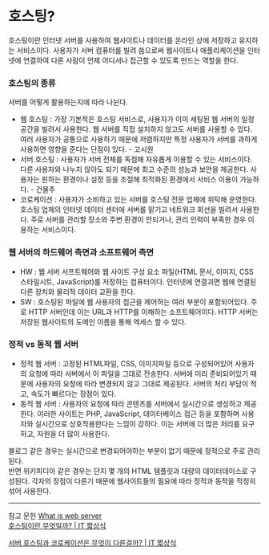# 호스팅?
호스팅이란 인터넷 서버를 사용하여 웹사이트나 데이터를 온라인 상에 저장하고 유지하는 서비스이다. 
사용자가 서버 컴퓨터를 빌려 씀으로써
웹사이트나 애플리케이션을 인터넷에 연결하여 다른 사람이 언제 어디서나 접근할 수 있도록 만드는 역할을 한다.

### 호스팅의 종류
서버를 어떻게 활용하는지에 따라 나뉜다. 
- 웹 호스팅 : 가장 기본적은 호스팅 서비스로, 사용자가 이미 세팅된 웹 서버의 일정 공간을 빌려서 사용한다. 웹 서버를 직접 설치하지 않고도 서버를 사용할 수 있다. 
여러 사용자가 공통으로 사용하기 때문에 저렴하지만 특정 사용자가 서버를 과하게 사용하면 영향을 준다는 단점이 있다. - 고시원
- 서버 호스팅 : 사용자가 서버 전체를 독점해 자유롭게 이용할 수 있는 서비스이다. 다른 사용자와 나누지 않아도 되기 때문에 최고 수준의 성능과 보안을 제공한다. 
사용자는 원하는 환경이나 설정 등을 조절해 최적화된 환경에서 서비스 이용이 가능하다. - 건물주
- 코로케이션 : 사용자가 소비하고 있는 서버를 호스팅 전문 업체에 위탁해 운영한다. 호스팅 업체의 인터넷 데이터 센터에 서버를 맡기고 네트워크 회선을 빌려서 사용한다.
주로 서버를 관리할 장소와 주변 환경이 안되거나, 관리 인력이 부족한 경우 이용하는 서비스이다.

### 웹 서버의 하드웨어 측면과 소프트웨어 측면
- HW : 웹 서버 서프트웨어와 웹 사이트 구성 요소 파일(HTML 문서, 이미지, CSS 스타일시트, JavaScript)를 저장하는 컴퓨터이다. 인터넷에 연결괴면 웹에 연결된 다른 장치와 물리적 데이터 교환을 한다.
- SW : 호스팅된 파일에 웹 사용자의 접근을 제어하는 여러 부분이 포함되어있다. 주로 HTTP 서버인데 이는 URL과 HTTP를 이해하는 소프트웨어이다. HTTP 서버는 저장된 웹사이트의 도메인 이름을 통해 엑세스 할 수 있다.

### 정적 vs 동적 웹 서버
- 정적 웹 서버 : 고정된 HTML파일, CSS, 이미지파일 등으로 구성되어있어 사용자의 요청에 따라 서버에서 이 파일을 그대로 전송한다. 서버에 미리 준비되어있기 때문에 사용자의 요청에 따라 변경되지 않고 그대로 제공된다. 
서버의 처리 부담이 적고, 속도가 빠르다는 장점이 있다. 
- 동적 웹 서버 : 사용자의 요청에 따라 콘텐츠를 서버에서 실시간으로 생성하고 제공한다. 이러한 사이트는 PHP, JavaScript, 데이터베이스 접근 등을 포함하며 사용자와 실시간으로 상호작용한다는 느낌이 강하다. 
이는 서버에 더 많은 처리를 요구하고, 자원을 더 많이 사용한다.  
  

블로그 같은 경우는 실시간으로 변경되어야하는 부분이 없기 때문에 정적으로 주로 관리된다.  
반면 위키피디아 같은 경우는 단지 몇 개의 HTML 템플릿과 대량의 데이터데이스로 구성된다. 
각자의 장점이 다른기 때문에 웹사이트들의 필요에 따라 정적과 동적을 적정히 섞어 사용한다.



---
참고 문헌
[What is web server](https://developer.mozilla.org/en-US/docs/Learn/Common_questions/Web_mechanics/What_is_a_web_server)  
[호스팅이란 무엇일까? | IT 짧상식](https://youtu.be/-9tJCWkLdi8?si=kqYcVuUV2TOmStiH)  

[서버 호스팅과 코로케이션은 무엇이 다른걸까? | IT 짧상식](https://youtu.be/xu2dpAmYrTk?si=5jmjgrgXF_FPiqvu)
